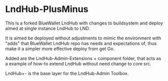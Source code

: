 # LndHub-PlusMinus
This is a forked BlueWallet LndHub with changes to buildsystem and deploy aimed at single instance LndHub to LND.

It is aimed be deployed without adjustments to mimic the environment with "adds" that BlueWallet LndHub repo has needs and expectations of,
thus make it a simpler more effective deploy from get Go.

Added are the LndHub-Admin-Extensions + component folder, that acts as a example of how-to extend LndHub without need change to core src.

LndHub+- is the base layer for the LndHub-Admin Toolbox.

